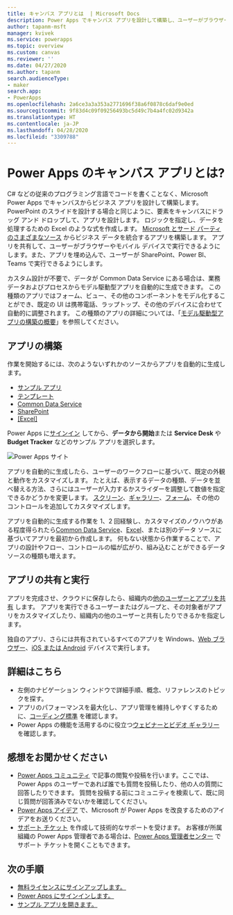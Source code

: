 ```yaml
---
title: キャンバス アプリとは  | Microsoft Docs
description: Power Apps でキャンバス アプリを設計して構築し、ユーザーがブラウザーまたはモバイル デバイスで基幹業務データを管理できるようにします
author: tapanm-msft
manager: kvivek
ms.service: powerapps
ms.topic: overview
ms.custom: canvas
ms.reviewer: ''
ms.date: 04/27/2020
ms.author: tapanm
search.audienceType:
- maker
search.app:
- PowerApps
ms.openlocfilehash: 2a6ce3a3a353a2771696f38a6f0878c6daf9e0ed
ms.sourcegitcommit: 9f83d4c09f09256493bc5d49c7b4a4fc02d9342a
ms.translationtype: HT
ms.contentlocale: ja-JP
ms.lasthandoff: 04/28/2020
ms.locfileid: "3309788"
---
```

# <a name="what-are-canvas-apps-in-power-apps"></a>Power Apps のキャンバス アプリとは?
C# などの従来のプログラミング言語でコードを書くことなく、Microsoft Power Apps でキャンバスからビジネス アプリを設計して構築します。 PowerPoint のスライドを設計する場合と同じように、要素をキャンバスにドラッグ アンド ドロップして、アプリを設計します。 ロジックを指定し、データを処理するための Excel のような式を作成します。 [Microsoft とサード パーティのさまざまなソース](connections-list.md) からビジネス データを統合するアプリを構築します。 アプリを共有して、ユーザーがブラウザーやモバイル デバイスで実行できるようにします。また、アプリを埋め込んで、ユーザーが SharePoint、Power BI、Teams で実行できるようにします。

カスタム設計が不要で、データが Common Data Service にある場合は、業務データおよびプロセスからモデル駆動型アプリを自動的に生成できます。 この種類のアプリではフォーム、ビュー、その他のコンポーネントをモデル化することができ、既定の UI は携帯電話、ラップトップ、その他のデバイスに合わせて自動的に調整されます。 この種類のアプリの詳細については、「[モデル駆動型アプリの構築の概要](../model-driven-apps/model-driven-app-overview.md)」を参照してください。

## <a name="build-an-app"></a>アプリの構築
作業を開始するには、次のようないずれかのソースからアプリを自動的に生成します。
- [サンプル アプリ](open-and-run-a-sample-app.md)
- [テンプレート](get-started-test-drive.md)
- [Common Data Service](data-platform-create-app.md)
- [SharePoint](app-from-sharepoint.md)
- [[Excel]](get-started-create-from-data.md)

Power Apps に[サインイン](https://make.powerapps.com?utm_source=padocs&utm_medium=linkinadoc&utm_campaign=referralsfromdoc) してから、**データから開始**または **Service Desk** や **Budget Tracker** などのサンプル アプリを選択します。

![Power Apps サイト](./media/getting-started/create-page-samples.png)

アプリを自動的に生成したら、ユーザーのワークフローに基づいて、既定の外観と動作をカスタマイズします。 たとえば、表示するデータの種類、データを並べ替える方法、さらにはユーザーが入力するかスライダーを調整して数値を指定できるかどうかを変更します。 [スクリーン](add-screen-context-variables.md)、[ギャラリー](customize-layout-sharepoint.md)、[フォーム](customize-forms-sharepoint.md)、その他のコントロールを追加してカスタマイズします。

アプリを自動的に生成する作業を 1、2 回経験し、カスタマイズのノウハウがある程度得られたら[Common Data Service](data-platform-create-app-scratch.md)、[Excel](get-started-create-from-blank.md)、または別のデータ ソースに基づいてアプリを最初から作成します。 何もない状態から作業することで、アプリの設計やフロー、コントロールの幅が広がり、組み込むことができるデータ ソースの種類も増えます。

## <a name="share-and-run-an-app"></a>アプリの共有と実行
アプリを完成させ、クラウドに保存したら、組織内の[他のユーザーとアプリを共有](share-app.md) します。 アプリを実行できるユーザーまたはグループと、その対象者がアプリをカスタマイズしたり、組織内の他のユーザーと共有したりできるかを指定します。

独自のアプリ、さらには共有されているすべてのアプリを Windows、[Web ブラウザー](../../user/run-app-browser.md)、[iOS または Android](../../user/run-app-client.md) デバイスで実行します。

## <a name="learn-more"></a>詳細はこちら
- 左側のナビゲーション ウィンドウで詳細手順、概念、リファレンスのトピックを探す。
- アプリのパフォーマンスを最大化し、アプリ管理を維持しやすくするために、[コーディング標準](https://aka.ms/powerappscanvasguidelines) を確認します。
- Power Apps の機能を活用するのに役立つ[ウェビナーとビデオ ギャラリー](https://powerusers.microsoft.com/t5/Webinars-and-Video-Gallery/bd-p/VideoGallery?featured=yes) を確認します。

## <a name="share-your-experience"></a>感想をお聞かせください
* [Power Apps コミュニティ](https://aka.ms/powerapps-community) で記事の閲覧や投稿を行います。ここでは、Power Apps のユーザーであれば誰でも質問を投稿したり、他の人の質問に回答したりできます。 質問を投稿する前にコミュニティを検索して、既に同じ質問が回答済みでないかを確認してください。
* [Power Apps アイデア](https://powerusers.microsoft.com/t5/PowerApps-Ideas/idb-p/PowerAppsIdeas) で、Microsoft が Power Apps を改良するためのアイデアをお送りください。
* [サポート チケット](https://powerapps.microsoft.com/support/pro/) を作成して技術的なサポートを受けます。 お客様が所属組織の Power Apps 管理者である場合は、[Power Apps 管理者センター](https://admin.microsoft.com/Support/Support.aspx) でサポート チケットを開くこともできます。

## <a name="next-steps"></a>次の手順
- [無料ライセンスにサインアップします。](../signup-for-powerapps.md)
- [Power Apps にサインインします。](https://make.powerapps.com?utm_source=padocs&utm_medium=linkinadoc&utm_campaign=referralsfromdoc)
- [サンプル アプリを開きます。](open-and-run-a-sample-app.md)
